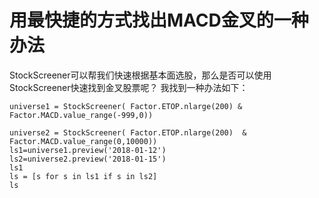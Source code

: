 # 用最快捷的方式找出MACD金叉的一种办法

StockScreener可以帮我们快速根据基本面选股，那么是否可以使用StockScreener快速找到金叉股票呢？
我找到一种办法如下：
```
universe1 = StockScreener( Factor.ETOP.nlarge(200) & Factor.MACD.value_range(-999,0))

universe2 = StockScreener( Factor.ETOP.nlarge(200)  & Factor.MACD.value_range(0,10000))
ls1=universe1.preview('2018-01-12')
ls2=universe2.preview('2018-01-15')
ls1
ls = [s for s in ls1 if s in ls2]
ls
```